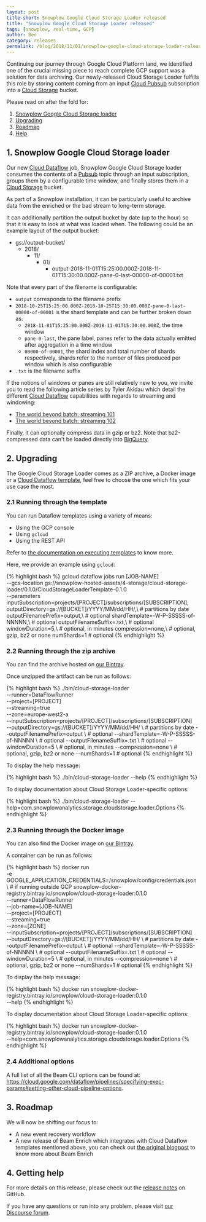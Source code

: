 ```yaml
---
layout: post
title-short: Snowplow Google Cloud Storage Loader released
title: "Snowplow Google Cloud Storage Loader released"
tags: [snowplow, real-time, GCP]
author: Ben
category: releases
permalink: /blog/2018/11/01/snowplow-google-cloud-storage-loader-released/
---
```


Continuing our journey through Google Cloud Platform land, we identified one of the crucial missing
piece to reach complete GCP support was a solution for data archiving. Our newly-released Cloud
Storage Loader fulfills this role by storing content coming from an input [Cloud Pubsub][pubsub]
subscription into a [Cloud Storage][storage] bucket.

Please read on after the fold for:

1. [Snowplow Google Cloud Storage loader](#csl)
2. [Upgrading](#upgrading)
3. [Roadmap](#roadmap)
4. [Help](#help)

<h2 id="csl">1. Snowplow Google Cloud Storage loader</h2>

Our new [Cloud Dataflow][dataflow] job, Snowplow Google Cloud Storage loader consumes the contents
of a [Pubsub][pubsub] topic through an input subscription, groups them by a configurable time
window, and finally stores them in a [Cloud Storage][storage] bucket.

As part of a Snowplow installation, it can be particularly useful to archive data from the enriched
or the bad stream to long-term storage.

It can additionally partition the output bucket by date (up to the hour) so that it is easy to look
at what was loaded when. The following could be an example layout of the output bucket:

- gs://output-bucket/
  - 2018/
    - 11/
      - 01/
        - output-2018-11-01T15:25:00.000Z-2018-11-01T15:30:00.000Z-pane-0-last-00000-of-00001.txt

Note that every part of the filename is configurable:

- `output` corresponds to the filename prefix
- `2018-10-25T15:25:00.000Z-2018-10-25T15:30:00.000Z-pane-0-last-00000-of-00001` is the shard
template and can be further broken down as:
    - `2018-11-01T15:25:00.000Z-2018-11-01T15:30:00.000Z`, the time window
    - `pane-0-last`, the pane label, panes refer to the data actually emitted after
    aggregation in a time window
    - `00000-of-00001`, the shard index and total number of shards respectively, shards refer to the
number of files produced per window which is also configurable
- `.txt` is the filename suffix

If the notions of windows or panes are still relatively new to you, we invite you to read the
following article series by Tyler Akidau which detail the different [Cloud Dataflow][dataflow]
capabilities with regards to streaming and windowing:

- [The world beyond batch: streaming 101](https://www.oreilly.com/ideas/the-world-beyond-batch-streaming-101)
- [The world beyond batch: streaming 102](https://www.oreilly.com/ideas/the-world-beyond-batch-streaming-102)

Finally, it can optionally compress data in gzip or bz2. Note that bz2-compressed data can't be
loaded directly into [BigQuery][bq].

<h2 id="upgrading">2. Upgrading</h2>

The Google Cloud Storage Loader comes as a ZIP archive, a Docker image or a
[Cloud Dataflow template][template], feel free to choose the one which fits your use case the most.

<h3 id="template">2.1 Running through the template</h3>

You can run Dataflow templates using a variety of means:

- Using the GCP console
- Using `gcloud`
- Using the REST API

Refer to [the documentation on executing templates][executing-templates] to know more.

Here, we provide an example using `gcloud`:

{% highlight bash %}
gcloud dataflow jobs run [JOB-NAME] \
  --gcs-location gs://snowplow-hosted-assets/4-storage/cloud-storage-loader/0.1.0/CloudStorageLoaderTemplate-0.1.0 \
  --parameters \
    inputSubscription=projects/[PROJECT]/subscriptions/[SUBSCRIPTION],\
    outputDirectory=gs://[BUCKET]/YYYY/MM/dd/HH/,\ # partitions by date
    outputFilenamePrefix=output,\ # optional
    shardTemplate=-W-P-SSSSS-of-NNNNN,\ # optional
    outputFilenameSuffix=.txt,\ # optional
    windowDuration=5,\ # optional, in minutes
    compression=none,\ # optional, gzip, bz2 or none
    numShards=1 # optional
{% endhighlight %}

<h3 id="zip">2.2 Running through the zip archive</h3>

You can find the archive hosted on [our Bintray][bintray].

Once unzipped the artifact can be run as follows:

{% highlight bash %}
./bin/cloud-storage-loader \
  --runner=DataFlowRunner \
  --project=[PROJECT] \
  --streaming=true \
  --zone=europe-west2-a \
  --inputSubscription=projects/[PROJECT]/subscriptions/[SUBSCRIPTION] \
  --outputDirectory=gs://[BUCKET]/YYYY/MM/dd/HH/ \ # partitions by date
  --outputFilenamePrefix=output \ # optional
  --shardTemplate=-W-P-SSSSS-of-NNNNN \ # optional
  --outputFilenameSuffix=.txt \ # optional
  --windowDuration=5 \ # optional, in minutes
  --compression=none \ # optional, gzip, bz2 or none
  --numShards=1 # optional
{% endhighlight %}

To display the help message:

{% highlight bash %}
./bin/cloud-storage-loader --help
{% endhighlight %}

To display documentation about Cloud Storage Loader-specific options:

{% highlight bash %}
./bin/cloud-storage-loader --help=com.snowplowanalytics.storage.cloudstorage.loader.Options
{% endhighlight %}

<h3 id="docker">2.3 Running through the Docker image</h3>

You can also find the Docker image on [our Bintray][bintray-docker].

A container can be run as follows:

{% highlight bash %}
docker run \
  -e GOOGLE_APPLICATION_CREDENTIALS=/snowplow/config/credentials.json \ # if running outside GCP
  snowplow-docker-registry.bintray.io/snowplow/cloud-storage-loader:0.1.0 \
  --runner=DataFlowRunner \
  --job-name=[JOB-NAME] \
  --project=[PROJECT] \
  --streaming=true \
  --zone=[ZONE] \
  --inputSubscription=projects/[PROJECT]/subscriptions/[SUBSCRIPTION] \
  --outputDirectory=gs://[BUCKET]/YYYY/MM/dd/HH/ \ # partitions by date
  --outputFilenamePrefix=output \ # optional
  --shardTemplate=-W-P-SSSSS-of-NNNNN \ # optional
  --outputFilenameSuffix=.txt \ # optional
  --windowDuration=5 \ # optional, in minutes
  --compression=none \ # optional, gzip, bz2 or none
  --numShards=1 # optional
{% endhighlight %}

To display the help message:

{% highlight bash %}
docker run snowplow-docker-registry.bintray.io/snowplow/cloud-storage-loader:0.1.0 \
  --help
{% endhighlight %}

To display documentation about Cloud Storage Loader-specific options:

{% highlight bash %}
docker run snowplow-docker-registry.bintray.io/snowplow/cloud-storage-loader:0.1.0 \
  --help=com.snowplowanalytics.storage.cloudstorage.loader.Options
{% endhighlight %}

<h3 id="additional">2.4 Additional options</h3>

A full list of all the Beam CLI options can be found at:
https://cloud.google.com/dataflow/pipelines/specifying-exec-params#setting-other-cloud-pipeline-options.

<h2 id="roadmap">3. Roadmap</h2>

We will now be shifting our focus to:

- A new event recovery workflow
- A new release of Beam Enrich which integrates with Cloud Dataflow templates mentioned above, you
can check out [the original blogpost][r110] to know more about Beam Enrich

<h2 id="help">4. Getting help</h2>

For more details on this release, please check out the [release notes][release] on GitHub.

If you have any questions or run into any problem, please visit [our Discourse forum][discourse].

[release]: https://github.com/snowplow-incubator/snowplow-google-cloud-storage-loader/releases/0.1.0

[discourse]: https://discourse.snowplowanalytics.com/

[r110]: https://snowplowanalytics.com/blog/2018/09/12/snowplow-r110-valle-dei-templi-introduces-real-time-enrichments-on-gcp/

[pubsub]: https://cloud.google.com/pubsub/
[storage]: https://cloud.google.com/storage/
[dataflow]: https://cloud.google.com/dataflow/
[bq]: https://cloud.google.com/bigquery/
[template]: https://cloud.google.com/dataflow/docs/templates/overview
[executing-templates]: https://cloud.google.com/dataflow/docs/templates/executing-templates

[bintray]: https://bintray.com/snowplow/snowplow-generic/snowplow-cloud-storage-loader
[bintray-docker]: https://bintray.com/snowplow/registry/snowplow%3Asnowplow-google-cloud-storage-loader

